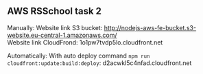 ## AWS RSSchool task 2

Manually:
Website link S3 bucket: http://nodejs-aws-fe-bucket.s3-website.eu-central-1.amazonaws.com/  
Website link CloudFrond: 1o1pw7tvdp5lo.cloudfront.net

Automatically:
With auto deploy command `npm run cloudfront:update:build:deploy`: d2acwkl5c4nfad.cloudfront.net
